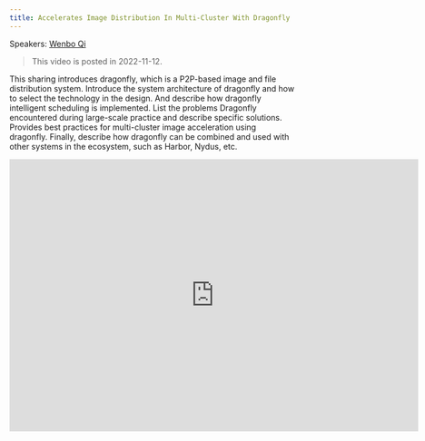 ```yaml
---
title: Accelerates Image Distribution In Multi-Cluster With Dragonfly
---
```


Speakers: [Wenbo Qi](https://github.com/gaius-qi)

> This video is posted in 2022-11-12.

This sharing introduces dragonfly, which is a P2P-based image and file distribution system.
Introduce the system architecture of dragonfly and how to select the technology in the design.
And describe how dragonfly intelligent scheduling is implemented.
List the problems Dragonfly encountered during large-scale practice and describe specific solutions.
Provides best practices for multi-cluster image acceleration using dragonfly.
Finally, describe how dragonfly can be combined and used with other systems in the ecosystem, such as Harbor, Nydus, etc.

<!-- markdownlint-disable -->

<iframe width="720" height="480" src="https://www.youtube.com/embed/TsECBaAvm-g" title="YouTube video player" frameborder="0" allow="accelerometer; autoplay; clipboard-write; encrypted-media; gyroscope; picture-in-picture" allowfullscreen></iframe>

<!-- markdownlint-restore -->
